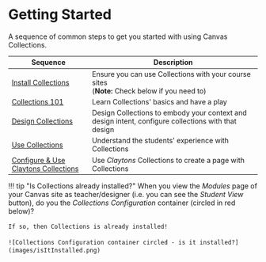 # Getting Started

A sequence of common steps to get you started with using Canvas Collections.

| Sequence | Description |
| -------- | ----------- |
| [Install Collections](./install/types-pre-requisites.md) | Ensure you can use Collections with your course sites <br> (**Note:** Check below if you need to) |
| [Collections 101](./101/overview.md) | Learn Collections' basics and have a play |
| [Design Collections](./configure/configuration.md) | Design Collections to embody your context and design intent, configure collections with that design |
| [Use Collections](./use/types.md) | Understand the students' experience with Collections |
| [Configure & Use Claytons Collections](./claytons/overview.md) | Use _Claytons_ Collections to create a page with Collections |


!!! tip "Is Collections already installed?"
    When you view the _Modules_ page of your Canvas site as teacher/designer (i.e. you can see the _Student View_ button), do you the _Collections Configuration_ container (circled in red below)?
    
    If so, then Collections is already installed!  

    ![Collections Configuration container circled - is it installed?](images/isItInstalled.png)  



